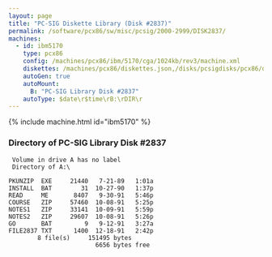 ```yaml
---
layout: page
title: "PC-SIG Diskette Library (Disk #2837)"
permalink: /software/pcx86/sw/misc/pcsig/2000-2999/DISK2837/
machines:
  - id: ibm5170
    type: pcx86
    config: /machines/pcx86/ibm/5170/cga/1024kb/rev3/machine.xml
    diskettes: /machines/pcx86/diskettes.json,/disks/pcsigdisks/pcx86/diskettes.json
    autoGen: true
    autoMount:
      B: "PC-SIG Library Disk #2837"
    autoType: $date\r$time\rB:\rDIR\r
---
```


{% include machine.html id="ibm5170" %}

### Directory of PC-SIG Library Disk #2837

     Volume in drive A has no label
     Directory of A:\

    PKUNZIP  EXE     21440   7-21-89   1:01a
    INSTALL  BAT        31  10-27-90   1:37p
    READ     ME       8407   9-30-91   5:46p
    COURSE   ZIP     57460  10-08-91   5:25p
    NOTES1   ZIP     33141  10-09-91   5:59p
    NOTES2   ZIP     29607  10-08-91   5:26p
    GO       BAT         9   9-12-91   3:27a
    FILE2837 TXT      1400  12-18-91   2:42p
            8 file(s)     151495 bytes
                            6656 bytes free
